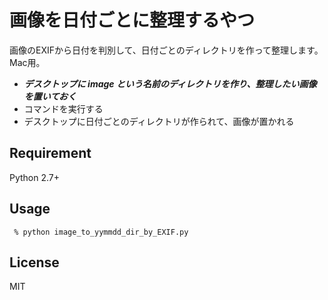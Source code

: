 画像を日付ごとに整理するやつ
===
画像のEXIFから日付を判別して、日付ごとのディレクトリを作って整理します。  
Mac用。

- ***デスクトップに image という名前のディレクトリを作り、整理したい画像を置いておく***
- コマンドを実行する
- デスクトップに日付ごとのディレクトリが作られて、画像が置かれる

## Requirement
Python 2.7+

## Usage
     % python image_to_yymmdd_dir_by_EXIF.py

## License
MIT
